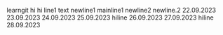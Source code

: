 learngit
hi hi
line1
text
newline1
mainline1
newline2
newline.2
22.09.2023
23.09.2023
24.09.2023
25.09.2023 hiline
26.09.2023
27.09.2023 hiline
28.09.2023
